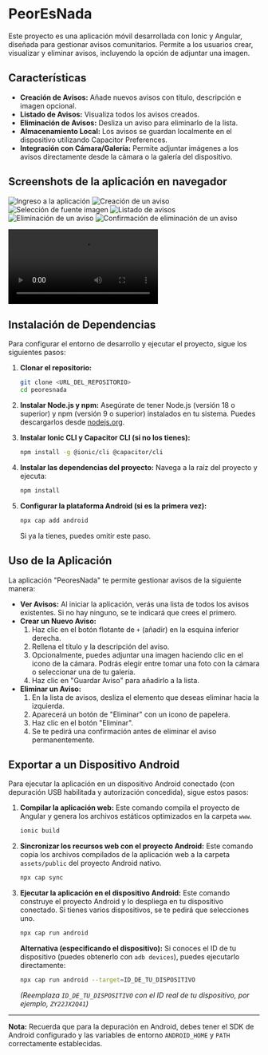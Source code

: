 # PeorEsNada

Este proyecto es una aplicación móvil desarrollada con Ionic y Angular, diseñada para gestionar avisos comunitarios. Permite a los usuarios crear, visualizar y eliminar avisos, incluyendo la opción de adjuntar una imagen.

## Características

*   **Creación de Avisos:** Añade nuevos avisos con título, descripción e imagen opcional.
*   **Listado de Avisos:** Visualiza todos los avisos creados.
*   **Eliminación de Avisos:** Desliza un aviso para eliminarlo de la lista.
*   **Almacenamiento Local:** Los avisos se guardan localmente en el dispositivo utilizando Capacitor Preferences.
*   **Integración con Cámara/Galería:** Permite adjuntar imágenes a los avisos directamente desde la cámara o la galería del dispositivo.

## Screenshots de la aplicación en navegador

![Ingreso a la aplicación](./capturas/1.png)
![Creación de un aviso](./capturas/2.png)
![Selección de fuente imagen](./capturas/3.png)
![Listado de avisos](./capturas/4.png)
![Eliminación de un aviso](./capturas/5.png)
![Confirmación de eliminación de un aviso](./capturas/6.png)

![Uso en dispositivo real](./capturas/testing.mp4)

## Instalación de Dependencias

Para configurar el entorno de desarrollo y ejecutar el proyecto, sigue los siguientes pasos:

1.  **Clonar el repositorio:**
    ```bash
    git clone <URL_DEL_REPOSITORIO>
    cd peoresnada
    ```

2.  **Instalar Node.js y npm:**
    Asegúrate de tener Node.js (versión 18 o superior) y npm (versión 9 o superior) instalados en tu sistema. Puedes descargarlos desde [nodejs.org](https://nodejs.org/).

3.  **Instalar Ionic CLI y Capacitor CLI (si no los tienes):**
    ```bash
    npm install -g @ionic/cli @capacitor/cli
    ```

4.  **Instalar las dependencias del proyecto:**
    Navega a la raíz del proyecto y ejecuta:
    ```bash
    npm install
    ```

5.  **Configurar la plataforma Android (si es la primera vez):**
    ```bash
    npx cap add android
    ```
    Si ya la tienes, puedes omitir este paso.

## Uso de la Aplicación

La aplicación "PeoresNada" te permite gestionar avisos de la siguiente manera:

*   **Ver Avisos:** Al iniciar la aplicación, verás una lista de todos los avisos existentes. Si no hay ninguno, se te indicará que crees el primero.
*   **Crear un Nuevo Aviso:**
    1.  Haz clic en el botón flotante de `+` (añadir) en la esquina inferior derecha.
    2.  Rellena el título y la descripción del aviso.
    3.  Opcionalmente, puedes adjuntar una imagen haciendo clic en el icono de la cámara. Podrás elegir entre tomar una foto con la cámara o seleccionar una de tu galería.
    4.  Haz clic en "Guardar Aviso" para añadirlo a la lista.
*   **Eliminar un Aviso:**
    1.  En la lista de avisos, desliza el elemento que deseas eliminar hacia la izquierda.
    2.  Aparecerá un botón de "Eliminar" con un icono de papelera.
    3.  Haz clic en el botón "Eliminar".
    4.  Se te pedirá una confirmación antes de eliminar el aviso permanentemente.

## Exportar a un Dispositivo Android

Para ejecutar la aplicación en un dispositivo Android conectado (con depuración USB habilitada y autorización concedida), sigue estos pasos:

1.  **Compilar la aplicación web:**
    Este comando compila el proyecto de Angular y genera los archivos estáticos optimizados en la carpeta `www`.
    ```bash
    ionic build
    ```

2.  **Sincronizar los recursos web con el proyecto Android:**
    Este comando copia los archivos compilados de la aplicación web a la carpeta `assets/public` del proyecto Android nativo.
    ```bash
    npx cap sync
    ```

3.  **Ejecutar la aplicación en el dispositivo Android:**
    Este comando construye el proyecto Android y lo despliega en tu dispositivo conectado. Si tienes varios dispositivos, se te pedirá que selecciones uno.
    ```bash
    npx cap run android
    ```
    **Alternativa (especificando el dispositivo):**
    Si conoces el ID de tu dispositivo (puedes obtenerlo con `adb devices`), puedes ejecutarlo directamente:
    ```bash
    npx cap run android --target=ID_DE_TU_DISPOSITIVO
    ```
    *(Reemplaza `ID_DE_TU_DISPOSITIVO` con el ID real de tu dispositivo, por ejemplo, `ZY22JX2Q41`)*

---

**Nota:** Recuerda que para la depuración en Android, debes tener el SDK de Android configurado y las variables de entorno `ANDROID_HOME` y `PATH` correctamente establecidas.
